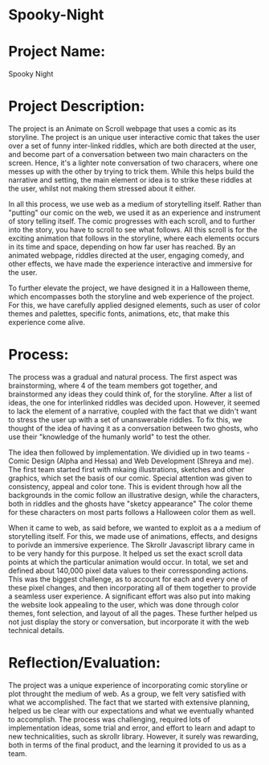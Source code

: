 # Spooky-Night


# Project Name: 
Spooky Night

# Project Description: 
The project is an Animate on Scroll webpage that uses a comic as its storyline. The project is an unique user interactive comic that takes the user over a set of funny inter-linked riddles, which are both directed at the user, and become part of a conversation between two main characters on the screen. Hence, it's a lighter note conversation of two characers, where one messes up with the other by trying to trick them. While this helps build the narrative and setting, the main element or idea is to strike these riddles at the user, whilst not making them stressed about it either. 

In all this process, we use web as a medium of storytelling itself. Rather than "putting" our comic on the web, we used it as an experience and instrument of story telling itself. The comic progresses with each scroll, and to further into the story, you have to scroll to see what follows. All this scroll is for the exciting animation that follows in the storyline, where each elements occurs in its time and space, depending on how far user has reached. By an animated webpage, riddles directed at the user, engaging comedy, and other effects, we have made the experience interactive and immersive for the user.

To further elevate the project, we have designed it in a Halloween theme, which encompasses both the storyline and web experience of the project. For this, we have carefully applied designed elements, such as user of color themes and palettes, specific fonts, animations, etc, that make this experience come alive.


# Process: 
The process was a gradual and natural process. The first aspect was brainstorming, where 4 of the team members got together, and brainstormed any ideas they could think of, for the storyline. After a list of ideas, the one for interlinked riddles was decided upon. However, it seemed to lack the element of a narrative, coupled with the fact that we didn't want to stress the user up with a set of unanswerable riddles. To fix this, we thought of the idea of having it as a conversation between two ghosts, who use their "knowledge of the humanly world" to test the other. 

The idea then followed by implementation. We dividied up in two teams - Comic Design (Alpha and Hessa) and Web Development (Shreya and me). The first team started first with mkaing illustrations, sketches and other graphics, which set the basis of our comic. Special attention was given to consistency, appeal and color tone. This is evident through how all the backgrounds in the comic follow an illustrative design, while the characters, both in riddles and the ghosts have "sketcy appearance" The color theme for these characters on most parts follows a Halloween color them as well.

When it came to web, as said before, we wanted to exploit as a a medium of storytelling itself. For this, we made use of animations, effects, and designs to porivde an immersive experience. The Skrollr Javascript library came in to be very handy for this purpose. It helped us set the exact scroll data points at which the particular animation would occur. In total, we set and defined about 140,000 pixel data values to their corressponding actions. This was the biggest challenge, as to account for each and every one of these pixel changes, and then incorporating all of them together to provide a seamless user experience. A significant effort was also put into making the website look appealing to the user, which was done through color themes, font selection, and layout of all the pages. These further helped us not just display the story or conversation, but incorporate it with the web technical details.

# Reflection/Evaluation: 
The project was a unique experience of incorporating comic storyline or plot throught the medium of web. As a group, we felt very satisfied with what we accomplished. The fact that we started with extensive planning, helped us be clear with our expectations and what we eventually whanted to accomplish. The process was challenging, required lots of implementation ideas, some trial and error, and effort to learn and adapt to new technicalities, such as skrollr library. However, it surely was rewarding, both in terms of the final product, and the learning it provided to us as a team. 


